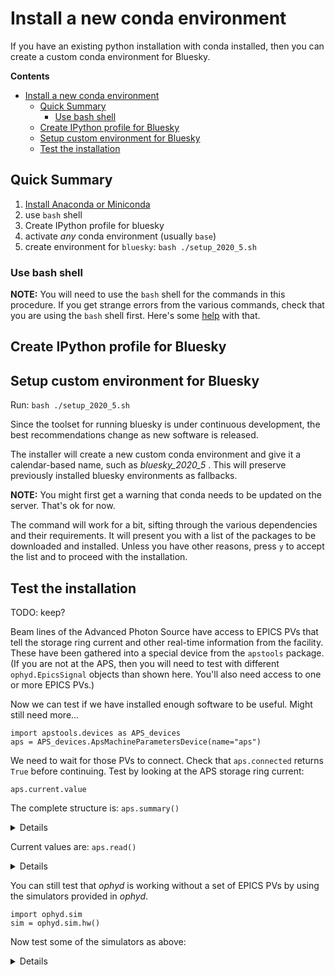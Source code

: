 # Install a new conda environment

If you have an existing python installation with conda installed,
then you can create a custom conda environment for Bluesky.

**Contents**

- [Install a new conda environment](#install-a-new-conda-environment)
  - [Quick Summary](#quick-summary)
    - [Use bash shell](#use-bash-shell)
  - [Create IPython profile for Bluesky](#create-ipython-profile-for-bluesky)
  - [Setup custom environment for Bluesky](#setup-custom-environment-for-bluesky)
  - [Test the installation](#test-the-installation)

## Quick Summary

1. [Install Anaconda or Miniconda](miniconda.md)
1. use `bash` shell
1. Create IPython profile for bluesky
1. activate *any* conda environment (usually `base`)
1. create environment for `bluesky`: `bash ./setup_2020_5.sh`

### Use bash shell

**NOTE:** You will need to use the `bash` shell for the commands
in this procedure.  If you get strange errors from the various
commands, check that you are using the `bash` shell first.
Here's some [help](https://stackoverflow.com/questions/3327013/how-to-determine-the-current-shell-im-working-on)
with that.

## Create IPython profile for Bluesky

## Setup custom environment for Bluesky

Run: `bash ./setup_2020_5.sh`

Since the toolset for running bluesky is under continuous development,
the best recommendations change as new software is released.

The installer will create a new custom conda environment 
and give it a calendar-based name, such as *bluesky_2020_5* .
This will preserve previously installed bluesky environments as fallbacks.

**NOTE:** You might first get a warning that conda needs to be updated on the server.
That's ok for now.

The command will work for a bit, sifting through the various dependencies
and their requirements.  It will present you with a list of the packages to be downloaded
and installed.  Unless you have other reasons, press `y` to accept the list and to
proceed with the installation.


## Test the installation

TODO: keep?

Beam lines of the Advanced Photon Source have access to EPICS PVs that tell the storage
ring current and other real-time information from the facility.  These have been
gathered into a special device from the `apstools` package.  (If you are not
at the APS, then you will need to test with different `ophyd.EpicsSignal` objects
than shown here.  You'll also need access to one or more EPICS PVs.)

Now we can test if we have installed enough software to be useful.  Might still need more...

```
import apstools.devices as APS_devices
aps = APS_devices.ApsMachineParametersDevice(name="aps")
```

We need to wait for those PVs to connect.  Check that `aps.connected` returns `True` before continuing.  Test by looking at the APS storage ring current:

    aps.current.value

The complete structure is: `aps.summary()`

<details>
	
```
In [3]: aps.summary()                                                                                      
data keys (* hints)
-------------------
 aps_current
 aps_fill_number
 aps_global_feedback
 aps_global_feedback_h
 aps_global_feedback_v
 aps_lifetime
 aps_machine_status
 aps_operating_mode
 aps_operator_messages_fill_pattern
 aps_operator_messages_floor_coordinator
 aps_operator_messages_last_problem_message
 aps_operator_messages_last_trip_message
 aps_operator_messages_message6
 aps_operator_messages_message7
 aps_operator_messages_message8
 aps_operator_messages_operators
 aps_orbit_correction
 aps_shutter_permit

read attrs
----------
current              EpicsSignalRO       ('aps_current')
lifetime             EpicsSignalRO       ('aps_lifetime')
machine_status       EpicsSignalRO       ('aps_machine_status')
operating_mode       EpicsSignalRO       ('aps_operating_mode')
shutter_permit       EpicsSignalRO       ('aps_shutter_permit')
fill_number          EpicsSignalRO       ('aps_fill_number')
orbit_correction     EpicsSignalRO       ('aps_orbit_correction')
global_feedback      EpicsSignalRO       ('aps_global_feedback')
global_feedback_h    EpicsSignalRO       ('aps_global_feedback_h')
global_feedback_v    EpicsSignalRO       ('aps_global_feedback_v')
operator_messages    ApsOperatorMessagesDevice('aps_operator_messages')
operator_messages.operators EpicsSignalRO       ('aps_operator_messages_operators')
operator_messages.floor_coordinator EpicsSignalRO       ('aps_operator_messages_floor_coordinator')
operator_messages.fill_pattern EpicsSignalRO       ('aps_operator_messages_fill_pattern')
operator_messages.last_problem_message EpicsSignalRO       ('aps_operator_messages_last_problem_message')
operator_messages.last_trip_message EpicsSignalRO       ('aps_operator_messages_last_trip_message')
operator_messages.message6 EpicsSignalRO       ('aps_operator_messages_message6')
operator_messages.message7 EpicsSignalRO       ('aps_operator_messages_message7')
operator_messages.message8 EpicsSignalRO       ('aps_operator_messages_message8')

config keys
-----------

configuration attrs
----------
operator_messages    ApsOperatorMessagesDevice('aps_operator_messages')

Unused attrs
------------

```

</details>

Current values are: `aps.read()`

<details>

```
In [8]: aps.read()                                                                                         
Out[8]: 
OrderedDict([('aps_current',
              {'value': 88.52652776860398, 'timestamp': 1562701828.753756}),
             ('aps_lifetime',
              {'value': 52.583085617905894, 'timestamp': 1562701826.753587}),
             ('aps_machine_status',
              {'value': 'USER OPERATIONS', 'timestamp': 1562331601.371168}),
             ('aps_operating_mode',
              {'value': 'Delivered Beam', 'timestamp': 1562500392.942352}),
             ('aps_shutter_permit',
              {'value': 'PERMIT', 'timestamp': 1562500392.940957}),
             ('aps_fill_number',
              {'value': 25.0, 'timestamp': 1562500392.94135}),
             ('aps_orbit_correction',
              {'value': 0.0, 'timestamp': 1562701594.270834}),
             ('aps_global_feedback',
              {'value': 'On', 'timestamp': 1562701594.553689}),
             ('aps_global_feedback_h',
              {'value': 'On', 'timestamp': 1562701594.553689}),
             ('aps_global_feedback_v',
              {'value': 'On', 'timestamp': 1562701594.553689}),
             ('aps_operator_messages_operators',
              {'value': 'Dee Weyer and Steven LaBuda',
               'timestamp': 1562677538.647096}),
             ('aps_operator_messages_floor_coordinator',
              {'value': 'Shane Flood (2-0101)',
               'timestamp': 1562677404.908362}),
             ('aps_operator_messages_fill_pattern',
              {'value': '0+324x1 RHB', 'timestamp': 1561382181.863053}),
             ('aps_operator_messages_last_problem_message',
              {'value': '', 'timestamp': 1562500477.95326}),
             ('aps_operator_messages_last_trip_message',
              {'value': '', 'timestamp': 1562586730.877042}),
             ('aps_operator_messages_message6',
              {'value': 'Scheduled Fill on Fill at 07:45 & 19:45',
               'timestamp': 1562500507.033807}),
             ('aps_operator_messages_message7',
              {'value': '', 'timestamp': 1558051460.483074}),
             ('aps_operator_messages_message8',
              {'value': '', 'timestamp': 1558051455.619456})])

```

</details>

You can still test that *ophyd* is working without a set of EPICS PVs by using the
simulators provided in *ophyd*.

    import ophyd.sim
    sim = ophyd.sim.hw()

Now test some of the simulators as above:

<details>

```
In [10]: sim.motor.position                                                                                                                                          
Out[10]: 0

In [11]: sim.motor.read()                                                                                                                                            
Out[11]: 
OrderedDict([('motor', {'value': 0, 'timestamp': 1562779985.5141134}),
             ('motor_setpoint',
              {'value': 0, 'timestamp': 1562779985.5141122})])

In [12]: sim.noisy_det.read()                                                                                                                                        
Out[12]: {'noisy_det': {'value': 0.9765596019916091, 'timestamp': 1562779985.5194004}}

In [13]: sim.noisy_det.value                                                                                                                                         
Out[13]: 0.9765596019916091

```

</details>

